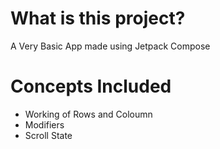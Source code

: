 # What is this project?
A Very Basic App made using Jetpack Compose

# Concepts Included
- Working of Rows and Coloumn
- Modifiers
- Scroll State
